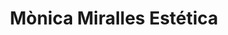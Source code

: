 ---
title: "Mònica Miralles Estética"
url: /vila-real/monica-miralles-estetica/
shop: cosméticos
---